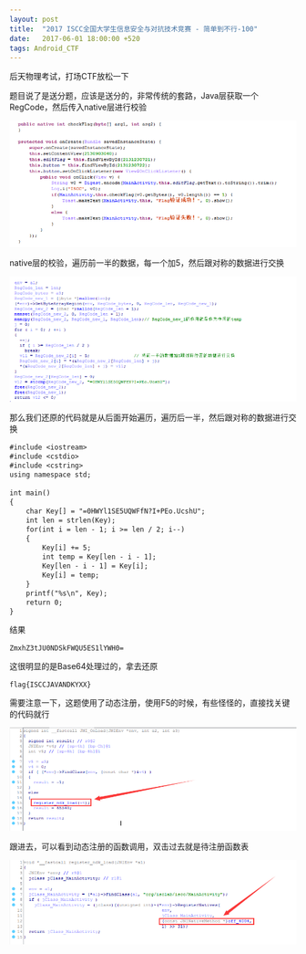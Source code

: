 ```yaml
---
layout: post
title:  "2017 ISCC全国大学生信息安全与对抗技术竞赛 - 简单到不行-100"
date:   2017-06-01 18:00:00 +520
tags: Android_CTF
---
```


后天物理考试，打场CTF放松一下

题目说了是送分题，应该是送分的，非常传统的套路，Java层获取一个RegCode，然后传入native层进行校验

![1.png](/assets/resources/6E3AAB45FDF15B58E85DF398FADEA8E5.png)

native层的校验，遍历前一半的数据，每一个加5，然后跟对称的数据进行交换

![2.png](/assets/resources/3BB5905CB500A0D02866C95ABC6C0B7F.png)

那么我们还原的代码就是从后面开始遍历，遍历后一半，然后跟对称的数据进行交换
```
#include <iostream>
#include <cstdio>
#include <cstring>
using namespace std;

int main()
{
	char Key[] = "=0HWYl1SE5UQWFfN?I+PEo.UcshU";
	int len = strlen(Key);
	for(int i = len - 1; i >= len / 2; i--)
	{
		Key[i] += 5;
		int temp = Key[len - i - 1];
		Key[len - i - 1] = Key[i];
		Key[i] = temp;
	}
	printf("%s\n", Key);
	return 0;
}
```

结果
```
ZmxhZ3tJU0NDSkFWQU5ES1lYWH0=
```

这很明显的是Base64处理过的，拿去还原
```
flag{ISCCJAVANDKYXX}
```

需要注意一下，这题使用了动态注册，使用F5的时候，有些怪怪的，直接找关键的代码就行

![3.png](/assets/resources/AD5C2A22597102E60780E8CB3F3C12F7.png)

跟进去，可以看到动态注册的函数调用，双击过去就是待注册函数表

![4.png](/assets/resources/921F1C0E87F0D75F67DC79678D3D1BF6.png)

